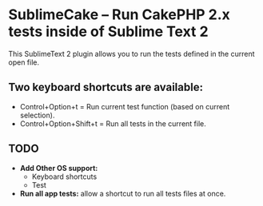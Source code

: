 # SublimeCake – Run CakePHP 2.x tests inside of Sublime Text 2

This SublimeText 2 plugin  allows you to run the tests defined in the current open file.

## Two keyboard shortcuts are available:

- Control+Option+t = Run current test function (based on current selection).
- Control+Option+Shift+t = Run all tests in the current file.

## TODO

- **Add Other OS support:**
  - Keyboard shortcuts
  - Test
- **Run all app tests:** allow a shortcut to run all tests files at once.

